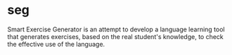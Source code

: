 seg
===

Smart Exercise Generator  is an attempt to develop a language learning tool that generates exercises, based on the real student's knowledge, to check the effective use of the language.
